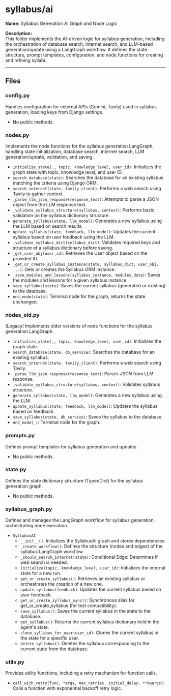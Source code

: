 # syllabus/ai

**Name:** Syllabus Generation AI Graph and Node Logic

**Description:**  
This folder implements the AI-driven logic for syllabus generation, including the orchestration of database search, internet search, and LLM-based generation/update using a LangGraph workflow. It defines the state structure, prompt templates, configuration, and node functions for creating and refining syllabi.

---

## Files

### config.py

Handles configuration for external APIs (Gemini, Tavily) used in syllabus generation, loading keys from Django settings.

- No public methods.

### nodes.py

Implements the node functions for the syllabus generation LangGraph, handling state initialization, database search, internet search, LLM generation/update, validation, and saving.

- `initialize_state(_, topic, knowledge_level, user_id)`: Initializes the graph state with topic, knowledge level, and user ID.
- `search_database(state)`: Searches the database for an existing syllabus matching the criteria using Django ORM.
- `search_internet(state, tavily_client)`: Performs a web search using Tavily to gather context.
- `_parse_llm_json_response(response_text)`: Attempts to parse a JSON object from the LLM response text.
- `_validate_syllabus_structure(syllabus, context)`: Performs basic validation on the syllabus dictionary structure.
- `generate_syllabus(state, llm_model)`: Generates a new syllabus using the LLM based on search results.
- `update_syllabus(state, feedback, llm_model)`: Updates the current syllabus based on user feedback using the LLM.
- `_validate_syllabus_dict(syllabus_dict)`: Validates required keys and structure of a syllabus dictionary before saving.
- `_get_user_obj(user_id)`: Retrieves the User object based on the provided ID.
- `_get_or_create_syllabus_instance(state, syllabus_dict, user_obj, ...)`: Gets or creates the Syllabus ORM instance.
- `_save_modules_and_lessons(syllabus_instance, modules_data)`: Saves the modules and lessons for a given syllabus instance.
- `save_syllabus(state)`: Saves the current syllabus (generated or existing) to the database.
- `end_node(state)`: Terminal node for the graph, returns the state unchanged.

### nodes_old.py

(Legacy) Implements older versions of node functions for the syllabus generation LangGraph.

- `initialize_state(_, topic, knowledge_level, user_id)`: Initializes the graph state.
- `search_database(state, db_service)`: Searches the database for an existing syllabus.
- `search_internet(state, tavily_client)`: Performs a web search using Tavily.
- `_parse_llm_json_response(response_text)`: Parses JSON from LLM response.
- `_validate_syllabus_structure(syllabus, context)`: Validates syllabus structure.
- `generate_syllabus(state, llm_model)`: Generates a new syllabus using the LLM.
- `update_syllabus(state, feedback, llm_model)`: Updates the syllabus based on feedback.
- `save_syllabus(state, db_service)`: Saves the syllabus to the database.
- `end_node(_)`: Terminal node for the graph.

### prompts.py

Defines prompt templates for syllabus generation and updates.

- No public methods.

### state.py

Defines the state dictionary structure (TypedDict) for the syllabus generation graph.

- No public methods.

### syllabus_graph.py

Defines and manages the LangGraph workflow for syllabus generation, orchestrating node execution.

- `SyllabusAI`
  - `__init__()`: Initializes the SyllabusAI graph and stores dependencies.
  - `_create_workflow()`: Defines the structure (nodes and edges) of the syllabus LangGraph workflow.
  - `_should_search_internet(state)`: Conditional Edge: Determines if web search is needed.
  - `initialize(topic, knowledge_level, user_id)`: Initializes the internal state for a new run.
  - `get_or_create_syllabus()`: Retrieves an existing syllabus or orchestrates the creation of a new one.
  - `update_syllabus(feedback)`: Updates the current syllabus based on user feedback.
  - `get_or_create_syllabus_sync()`: Synchronous alias for get_or_create_syllabus (for test compatibility).
  - `save_syllabus()`: Saves the current syllabus in the state to the database.
  - `get_syllabus()`: Returns the current syllabus dictionary held in the agent's state.
  - `clone_syllabus_for_user(user_id)`: Clones the current syllabus in the state for a specific user.
  - `delete_syllabus()`: Deletes the syllabus corresponding to the current state from the database.

### utils.py

Provides utility functions, including a retry mechanism for function calls.

- `call_with_retry(func, *args, max_retries, initial_delay, **kwargs)`: Calls a function with exponential backoff retry logic.
